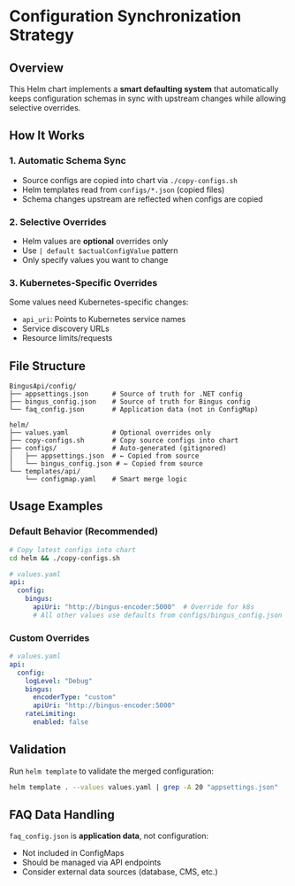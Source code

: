 # Configuration Synchronization Strategy

## Overview

This Helm chart implements a **smart defaulting system** that automatically keeps configuration schemas in sync with upstream changes while allowing selective overrides.

## How It Works

### 1. Automatic Schema Sync
- Source configs are copied into chart via `./copy-configs.sh`
- Helm templates read from `configs/*.json` (copied files)
- Schema changes upstream are reflected when configs are copied

### 2. Selective Overrides
- Helm values are **optional** overrides only
- Use `| default $actualConfigValue` pattern
- Only specify values you want to change

### 3. Kubernetes-Specific Overrides
Some values need Kubernetes-specific changes:
- `api_uri`: Points to Kubernetes service names
- Service discovery URLs
- Resource limits/requests

## File Structure

```
BingusApi/config/
├── appsettings.json      # Source of truth for .NET config
├── bingus_config.json    # Source of truth for Bingus config
└── faq_config.json       # Application data (not in ConfigMap)

helm/
├── values.yaml           # Optional overrides only
├── copy-configs.sh       # Copy source configs into chart
├── configs/              # Auto-generated (gitignored)
│   ├── appsettings.json  # ← Copied from source
│   └── bingus_config.json # ← Copied from source
└── templates/api/
    └── configmap.yaml    # Smart merge logic
```

## Usage Examples

### Default Behavior (Recommended)
```bash
# Copy latest configs into chart
cd helm && ./copy-configs.sh
```

```yaml
# values.yaml
api:
  config:
    bingus:
      apiUri: "http://bingus-encoder:5000"  # Override for k8s
      # All other values use defaults from configs/bingus_config.json
```

### Custom Overrides
```yaml
# values.yaml
api:
  config:
    logLevel: "Debug"
    bingus:
      encoderType: "custom"
      apiUri: "http://bingus-encoder:5000"
    rateLimiting:
      enabled: false
```

## Validation

Run `helm template` to validate the merged configuration:

```bash
helm template . --values values.yaml | grep -A 20 "appsettings.json"
```

## FAQ Data Handling

`faq_config.json` is **application data**, not configuration:
- Not included in ConfigMaps
- Should be managed via API endpoints
- Consider external data sources (database, CMS, etc.)

